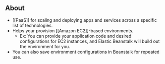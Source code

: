 ## About
- [[PaaS]] for scaling and deploying apps and services across a specific list of technologies.
- Helps your provision [[Amazon EC2]]-based environments.
	- Ex: You can provide your application code and desired configurations for EC2 instances, and Elastic Beanstalk will build out the environment for you.
- You can also save environment configurations in Beanstalk for repeated use.